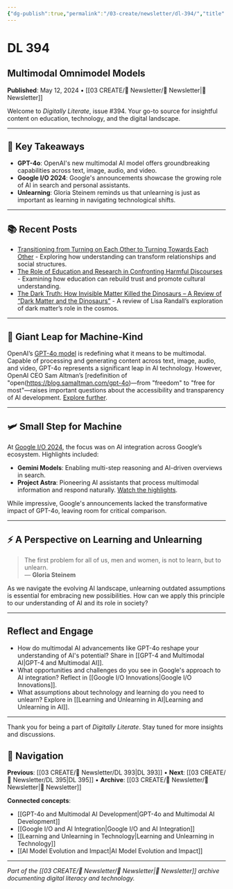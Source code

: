 ```yaml
---
{"dg-publish":true,"permalink":"/03-create/newsletter/dl-394/","title":"Multimodal Omnimodel Models","tags":["artificial-intelligence","gpt-4o","google-io","multimodal-ai","digital-literacy"],"created":"2024-05-12","updated":"2025-01-29"}
---
```



# DL 394
## Multimodal Omnimodel Models

**Published**: May 12, 2024 • [[03 CREATE/📧 Newsletter/📧 Newsletter\|📧 Newsletter]]

Welcome to *Digitally Literate*, issue #394. Your go-to source for insightful content on education, technology, and the digital landscape.

---

## 🔖 Key Takeaways
- **GPT-4o**: OpenAI's new multimodal AI model offers groundbreaking capabilities across text, image, audio, and video.
- **Google I/O 2024**: Google's announcements showcase the growing role of AI in search and personal assistants.
- **Unlearning**: Gloria Steinem reminds us that unlearning is just as important as learning in navigating technological shifts.

---

## 📚 Recent Posts
- [Transitioning from Turning on Each Other to Turning Towards Each Other](https://wiobyrne.com/turning-towards-each-other/) - Exploring how understanding can transform relationships and social structures.
- [The Role of Education and Research in Confronting Harmful Discourses](https://wiobyrne.com/the-role-of-education-and-research-in-confronting-harmful-discourses/) - Examining how education can rebuild trust and promote cultural understanding.
- [The Dark Truth: How Invisible Matter Killed the Dinosaurs – A Review of “Dark Matter and the Dinosaurs”](https://wiobyrne.com/dark-matter-and-the-dinosaurs/) - A review of Lisa Randall’s exploration of dark matter’s role in the cosmos.

---

## 🚀 Giant Leap for Machine-Kind

OpenAI’s [GPT-4o model](https://openai.com/index/hello-gpt-4o) is redefining what it means to be multimodal. Capable of processing and generating content across text, image, audio, and video, GPT-4o represents a significant leap in AI technology. However, OpenAI CEO Sam Altman’s [redefinition of "open(https://blog.samaltman.com/gpt-4o)—from "freedom" to "free for most"—raises important questions about the accessibility and transparency of AI development. [Explore further](https://future.mozilla.org/news/what-open-means/).

---

## 🛩️ Small Step for Machine

At [Google I/O 2024](https://blog.google/inside-google/message-ceo/google-io-2024-keynote-sundar-pichai/#gemini-era), the focus was on AI integration across Google’s ecosystem. Highlights included:
- **Gemini Models**: Enabling multi-step reasoning and AI-driven overviews in search.
- **Project Astra**: Pioneering AI assistants that process multimodal information and respond naturally. [Watch the highlights](https://www.youtube.com/watch?v=nXVvvRhiGjI&t=9s).

While impressive, Google's announcements lacked the transformative impact of GPT-4o, leaving room for critical comparison.

---

## ⚡️ A Perspective on Learning and Unlearning

> The first problem for all of us, men and women, is not to learn, but to unlearn.  
> — **Gloria Steinem**

As we navigate the evolving AI landscape, unlearning outdated assumptions is essential for embracing new possibilities. How can we apply this principle to our understanding of AI and its role in society?

---

## Reflect and Engage
- How do multimodal AI advancements like GPT-4o reshape your understanding of AI's potential? Share in [[GPT-4 and Multimodal AI\|GPT-4 and Multimodal AI]].
- What opportunities and challenges do you see in Google's approach to AI integration? Reflect in [[Google I/O Innovations\|Google I/O Innovations]].
- What assumptions about technology and learning do you need to unlearn? Explore in [[Learning and Unlearning in AI\|Learning and Unlearning in AI]].

---

Thank you for being a part of *Digitally Literate*. Stay tuned for more insights and discussions.

## 🔗 Navigation

**Previous**: [[03 CREATE/📧 Newsletter/DL 393\|DL 393]] • **Next**: [[03 CREATE/📧 Newsletter/DL 395\|DL 395]] • **Archive**: [[03 CREATE/📧 Newsletter/📧 Newsletter\|📧 Newsletter]]

**Connected concepts**:
- [[GPT-4o and Multimodal AI Development\|GPT-4o and Multimodal AI Development]]
- [[Google I/O and AI Integration\|Google I/O and AI Integration]]
- [[Learning and Unlearning in Technology\|Learning and Unlearning in Technology]]
- [[AI Model Evolution and Impact\|AI Model Evolution and Impact]]

---

*Part of the [[03 CREATE/📧 Newsletter/📧 Newsletter\|📧 Newsletter]] archive documenting digital literacy and technology.*
